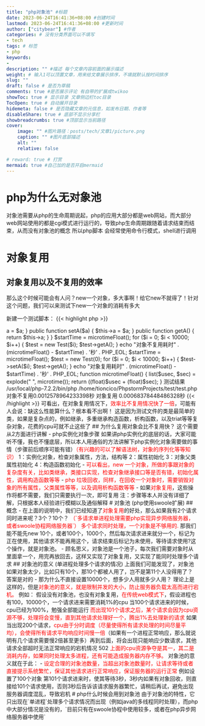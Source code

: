 ```yaml
---
title: "php对象池" #标题
date: 2023-06-24T16:41:36+08:00 #创建时间
lastmod: 2023-06-24T16:41:36+08:00 #更新时间
author: ["citybear"] #作者
categories: # 没有分类界面可以不填写
- tech
tags: # 标签
- php
keywords: 
- 
description: "" #描述 每个文章内容前面的展示描述
weight: # 输入1可以顶置文章，用来给文章展示排序，不填就默认按时间排序
slug: ""
draft: false # 是否为草稿
comments: true #是否展示评论 有自带的扩展成twikoo
showToc: true # 显示目录 文章侧边栏toc目录
TocOpen: true # 自动展开目录
hidemeta: false # 是否隐藏文章的元信息，如发布日期、作者等
disableShare: true # 底部不显示分享栏
showbreadcrumbs: true #顶部显示当前路径
cover:
    image: "" #图片路径：posts/tech/文章1/picture.png
    caption: "" #图片底部描述
    alt: ""
    relative: false

# reward: true # 打赏
mermaid: true #自己加的是否开启mermaid
---
```

# php为什么无对象池
对象池需要从php的生命周期说起，php的应用大部分都是web网站，而大部分web网站使用的都是cgi模式进行运行的，导致php生命周期跟随着请求结束而结束，从而没有对象池的概念
所以php脚本 会经常使用命令行模式，shell进行调用

# 对象复用
## 对象复用以及不复用的效率
那么这个时候可能会有人问？new一个对象，多大事啊！给它new不就得了！针对这个问题，我们可以来测试下new一个对象的消耗有多大

新建一个测试脚本：
{{< highlight php >}}
<?php
 
class Test
{
    protected $a;
 
    public function __construct($a)
    {
        $this->a = $a;
    }
 
    public function setA($a)
    {
        $this->a = $a;
    }
 
    public function getA()
    {
        return $this->a;
    }
}
$startTime = microtimeFloat();
for ($i = 0; $i < 10000; $i++) {
    $test = new Test($i);
    $test->getA();
}
echo "对象不复用耗时" . (microtimeFloat() - $startTime) . '秒' . PHP_EOL;
 
$startTime = microtimeFloat();
$test = new Test(0);
for ($i = 0; $i < 10000; $i++) {
    $test->setA($i);
    $test->getA();
}
echo "对象复用耗时" . (microtimeFloat() - $startTime) . '秒' . PHP_EOL;
 
 
function microtimeFloat()
{
    list($usec, $sec) = explode(" ", microtime());
    return ((float)$usec + (float)$sec);
}

测试结果
/usr/local/php-7.2.2/bin/php /home/tioncico/PhpstormProjects/test/test.php
对象不复用0.0012578964233398秒
对象复用 0.00068378448486328秒
{{< /highlight >}}

可看出，在对象复用情况下，<font color="red">效率比不复用情况快了一倍</font>，可能有人会说：缺这么性能算什么？根本看不出啊！
这是因为测试文件的类是最简单的类，如果是复杂点的，例如继承，多重继承构造函数，析构函数，以及triat等等复杂对象，花费的cpu可就不止这些了

## 为什么复用对象会比不复用快？
这个需要从2方面进行讲解
- php实例化对象步骤
如果讲php实例化的底层的话，大家可能听不懂，我也不懂底层，所以本人用通俗的方法讲解下php实例化对象需要做的事情（步骤前后顺序可能有错）<font color="red">（有兴趣的可以了解语法树，对象的序列化等等知识）</font>

1：实例化对象，检查对象属性，方法，结构等
2：属性初始化
3：对象父类属性初始化
4：构造函数初始化

  - <font color="red">可以看出，new 一个对象，所做的事跟对象的复杂度有关，比如类继承，类接口实现，检查对象继承接口等是否有错，初始化属性，调用构造函数等等</font>

- <font color="red">php 垃圾回收，同样，在回收一个对象时，需要销毁对象的所有属性，父类属性等等，以及调用析构函数等等</font>
- 如果<font color="red">对象复用</font>，这些操作将都不需要，我们只需要执行一次，即可复用

注：步骤等本人并没有详细了解，只根据本人经验进行模糊以及通俗解释

# 对象池 (php使用swoole扩展)
## 概念
- 在上面的说明中，我们已经知道了<font color="red">对象复用</font>的好处，那么如果我有2个请求同时进来呢？3个？10个？
<font color="red">（`多请求单进程处理需要php实现异步网络服务器，或者swoole协程网络服务器`）</font>

<font color="red">多个请求同时处理，一个对象是不够用的.</font>
那我们能不能先new 10个，或者100个，1000个，然后每次请求进来就分一个，标记为正在使用，其他请求不能再用这个，请求结束后标记为未使用，等待请求使用?这个操作，就是对象池。

- 顾名思义，对象池是一个池子，每次我们需要对象时从里面拿一个，用完再放回去，这样又实现了对象复用，又实现了能同时处理多个请求

## 对象池的意义 (单进程处理多个请求的情况)
上面我们可能发现了，对象池如果对象太少，比如只有10个，那10个都被人用了，岂不是第11个人没得用了？
答案是对的
- 那为什么不直接设置10000个，想多少人用就多少人用？

理论上是这样的，但是<font color="red">对象池的意义，就是限制并发的大小，防止服务器负载太高而进行宕机。</font>
例如：
    假设没有对象池，也没有对象复用，<font color="red">在传统web模式下</font>，假设进程也有100，10000个，一个请求进来需要消耗1%的cpu
当100个请求进来的时候，cpu已经为100%，勉强全部能运行
<font color="red">而出现101个请求之后，某个请求会因为cpu资源不够，处理将会变慢，直到其他请求处理好一个，腾出1%去处理新的请求</font>

如果当出现200个请求，<font color="red">cpu由于分时调度（尽量使得所有请求处理的时间尽量平均），会使得所有请求平均响应时间慢一倍</font>（如果有一个进程正常响应，那么就说明有几个请求需要慢2倍甚至更多）再到后面，将会出现只能响应少数请求，其他请求全部超时无法正常响应的宕机情况 502
 <font color="red">上面的cpu资源争夺是其一，其二是消耗内存，如果同时处理太多进程，还有可能造成服务器内存不够。</font>

对象池的意义就在于此：

- <font color="red">设定合理的对象池数量，当超出对象池数量时，让请求等待或者直接提示系统繁忙，保证其他请求进行正常响应，保证服务器的运行正常</font>

例如设置了100个对象  第101个请求进来时，使其等待3秒，3秒内如果有对象回收，则直接给101个请求使用，否则3秒后告诉该请求服务器繁忙，请稍后再试，避免出现服务器调度混乱，导致宕机

# php什么时候会用到对象池
由于对象池的特性，它只出现在`单进程`处理多个请求情况而出现（例如java的多线程同时处理），而php中大部分情况是没有的，`目前只有在swoole协程中使用较多，或者在php异步网络服务器中使用`
